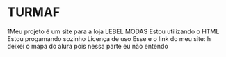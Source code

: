 # TURMAF
1Meu projeto é um site para a loja LEBEL MODAS
Estou utilizando o HTML
Estou progamando sozinho
Licença de uso
Esse e o link do meu site: h
deixei o mapa do alura pois nessa parte eu não entendo
